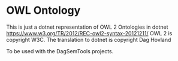 # OWL Ontology

This is just a dotnet representation of OWL 2 Ontologies in dotnet
https://www.w3.org/TR/2012/REC-owl2-syntax-20121211/
OWL 2 is copyright W3C. The translation to dotnet is copyright Dag Hovland

To be used with the DagSemTools projects.
